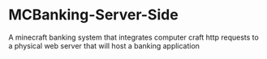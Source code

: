 # MCBanking-Server-Side
A minecraft banking system that integrates computer craft http requests to a physical web server that will host a banking application
